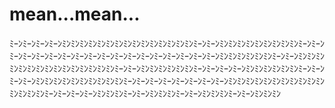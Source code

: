 # mean...mean...
ﾐｰﾝﾐｰﾝﾐｰﾝﾐｰﾝﾐﾝﾐﾝﾐﾝﾐﾝﾐﾝﾐﾝﾐﾝﾐﾝﾐﾝﾐﾝﾐﾝﾐﾝﾐﾝﾐﾝﾐﾝﾐｰﾝﾐｰﾝﾐﾝﾐﾝﾐﾝﾐﾝﾐﾝﾐﾝﾐﾝﾐﾝﾐﾝﾐｰﾝﾐｰﾝﾐｰﾝﾐｰﾝﾐｰﾝﾐｰﾝﾐｰﾝﾐｰﾝﾐｰﾝﾐｰﾝﾐｰﾝﾐｰﾝﾐｰﾝﾐｰﾝﾐｰﾝﾐｰﾝﾐｰﾝﾐｰﾝﾐﾝﾐﾝﾐﾝﾐﾝﾐﾝﾐﾝﾐｰﾝﾐｰﾝﾐﾝﾐﾝﾐﾝﾐﾝﾐﾝﾐﾝﾐﾝﾐﾝﾐﾝﾐﾝﾐﾝﾐﾝﾐﾝﾐﾝﾐﾝﾐｰﾝﾐｰﾝﾐﾝﾐﾝﾐﾝﾐﾝﾐﾝﾐﾝﾐｰﾝﾐｰﾝﾐｰﾝﾐｰﾝﾐﾝﾐﾝﾐﾝﾐﾝﾐﾝﾐﾝﾐｰﾝﾐｰﾝﾐｰﾝﾐｰﾝﾐﾝﾐﾝﾐﾝﾐﾝﾐﾝﾐﾝﾐﾝﾐﾝﾐﾝﾐﾝﾐｰﾝﾐｰﾝﾐｰﾝﾐｰﾝﾐｰﾝﾐｰﾝﾐｰﾝﾐｰﾝﾐﾝﾐﾝﾐﾝﾐﾝﾐﾝﾐﾝﾐﾝﾐﾝﾐﾝﾐﾝﾐﾝﾐﾝﾐﾝﾐﾝﾐﾝﾐｰﾝﾐｰﾝﾐｰﾝﾐｰﾝﾐﾝﾐﾝﾐﾝﾐｰﾝﾐｰﾝﾐﾝﾐﾝﾐﾝﾐｰﾝﾐｰﾝﾐﾝﾐﾝﾐﾝﾐｰﾝﾐｰﾝﾐﾝﾐﾝﾐﾝ
